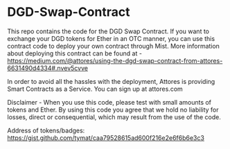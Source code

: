 # DGD-Swap-Contract
This repo contains the code for the DGD Swap Contract. If you want to exchange your DGD tokens for Ether in an OTC manner, you can use this contract code to deploy your own contract through Mist. More information about deploying this contract can be found at - https://medium.com/@attores/using-the-dgd-swap-contract-from-attores-6631490d4334#.nvev5cvve

In order to avoid all the hassles with the deployment, Attores is providing Smart Contracts as a Service. You can sign up at attores.com

Disclaimer - When you use this code, please test with small amounts of tokens and Ether. By using this code you agree that we hold no liability for losses, direct or consequential, which may result from the use of the code. 

Address of tokens/badges:
https://gist.github.com/tymat/caa79528615ad600f216e2e6f6b6e3c3
